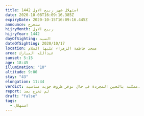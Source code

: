 ```yaml
---
title: استهلال شهر ربيع الاول 1442
date: 2020-10-08T16:09:16.385Z
expiryDate: 2020-10-15T16:09:16.445Z
announce: ستخرج
hijryMonth: ربيع الاول
hijryYear: 1442
dayOfSighting: السبت
dateOfSighting: 2020/10/17
location: مسجد فاطمة الزهراء عليها السلام
area: عبدالله المبارك
sunset: 5:15
age: 18:45
illumination: "10"
altitude: 9:00
stay: "43"
elongation: 11:44
verdict: ممكنة بالعين المجردة في حال توفر ظروف جوية مناسبة.
report: لم تخرج بعد
draft: "false"
tags:
  - استهلال
---
```

